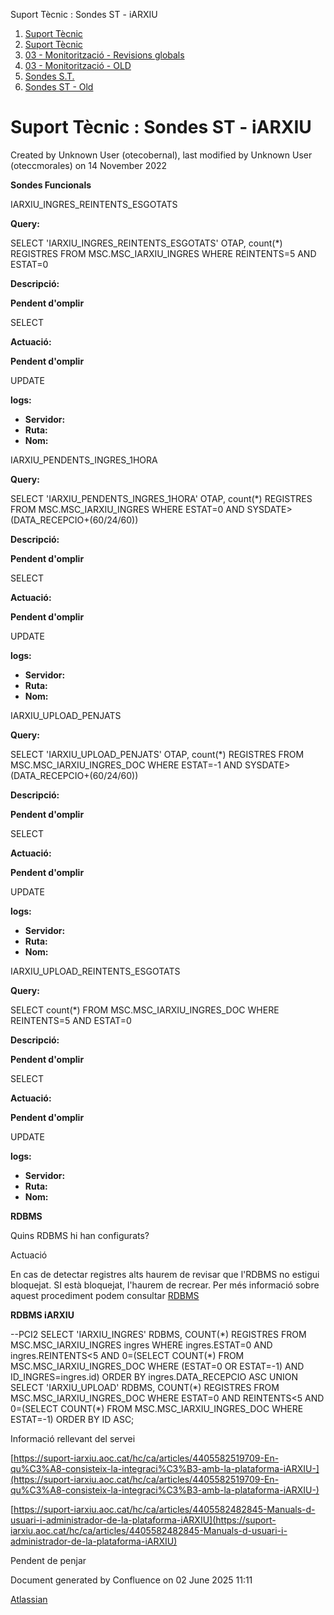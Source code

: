 Suport Tècnic : Sondes ST - iARXIU  

1.  [Suport Tècnic](index.md)
2.  [Suport Tècnic](13893782.md)
3.  [03 - Monitorització - Revisions globals](26313327.md)
4.  [03 - Monitorització - OLD](128647245.md)
5.  [Sondes S.T.](Sondes-S.T._30869120.md)
6.  [Sondes ST - Old](Sondes-ST---Old_41522507.md)

Suport Tècnic : Sondes ST - iARXIU
==================================

Created by Unknown User (otecobernal), last modified by Unknown User (oteccmorales) on 14 November 2022

**Sondes Funcionals**

IARXIU\_INGRES\_REINTENTS\_ESGOTATS

  

**Query:**

SELECT 'IARXIU\_INGRES\_REINTENTS\_ESGOTATS' OTAP, count(\*) REGISTRES FROM MSC.MSC\_IARXIU\_INGRES  WHERE REINTENTS=5 AND ESTAT=0

**Descripció:** 

**Pendent d'omplir**

SELECT 

  

**Actuació:** 

**Pendent d'omplir**

UPDATE

  

**logs:** 

*   **Servidor:**
*   **Ruta:**
*   **Nom:**  

IARXIU\_PENDENTS\_INGRES\_1HORA

  

**Query:**

SELECT 'IARXIU\_PENDENTS\_INGRES\_1HORA' OTAP, count(\*) REGISTRES  FROM MSC.MSC\_IARXIU\_INGRES WHERE ESTAT=0 AND SYSDATE>(DATA\_RECEPCIO+(60/24/60))

**Descripció:** 

**Pendent d'omplir**

SELECT 

  

**Actuació:** 

**Pendent d'omplir**

UPDATE

  

**logs:** 

*   **Servidor:**
*   **Ruta:**
*   **Nom:**  

  

IARXIU\_UPLOAD\_PENJATS

  

**Query:**

SELECT 'IARXIU\_UPLOAD\_PENJATS' OTAP, count(\*) REGISTRES FROM MSC.MSC\_IARXIU\_INGRES\_DOC  WHERE ESTAT=-1 AND SYSDATE>(DATA\_RECEPCIO+(60/24/60))

**Descripció:** 

**Pendent d'omplir**

SELECT 

  

**Actuació:** 

**Pendent d'omplir**

UPDATE

  

**logs:** 

*   **Servidor:**
*   **Ruta:**
*   **Nom:**  

IARXIU\_UPLOAD\_REINTENTS\_ESGOTATS

  

**Query:**

SELECT count(\*) FROM MSC.MSC\_IARXIU\_INGRES\_DOC WHERE REINTENTS=5 AND ESTAT=0

**Descripció:** 

**Pendent d'omplir**

SELECT 

  

**Actuació:** 

**Pendent d'omplir**

UPDATE

  

**logs:** 

*   **Servidor:**
*   **Ruta:**
*   **Nom:**  

**RDBMS**

Quins RDBMS hi han configurats?

Actuació

En cas de detectar registres alts haurem de revisar que l'RDBMS no estigui bloquejat. SI està bloquejat, l'haurem de recrear. Per més informació sobre aquest procediment podem consultar [RDBMS](/pages/createpage.action?spaceKey=SII&title=RDBMS&linkCreation=true&fromPageId=28705357)

**RDBMS iARXIU**

\--PCI2
SELECT 'IARXIU\_INGRES' RDBMS, COUNT(\*) REGISTRES FROM MSC.MSC\_IARXIU\_INGRES ingres WHERE ingres.ESTAT=0 AND ingres.REINTENTS<5 AND 0=(SELECT COUNT(\*) FROM MSC.MSC\_IARXIU\_INGRES\_DOC WHERE (ESTAT=0 OR ESTAT=-1) AND ID\_INGRES=ingres.id) ORDER BY ingres.DATA\_RECEPCIO ASC
UNION
SELECT 'IARXIU\_UPLOAD' RDBMS, COUNT(\*) REGISTRES FROM MSC.MSC\_IARXIU\_INGRES\_DOC WHERE ESTAT=0 AND REINTENTS<5 AND 0=(SELECT COUNT(\*) FROM MSC.MSC\_IARXIU\_INGRES\_DOC WHERE ESTAT=-1) ORDER BY ID ASC;

Informació rellevant del servei

[https://suport-iarxiu.aoc.cat/hc/ca/articles/4405582519709-En-qu%C3%A8-consisteix-la-integraci%C3%B3-amb-la-plataforma-iARXIU-](https://suport-iarxiu.aoc.cat/hc/ca/articles/4405582519709-En-qu%C3%A8-consisteix-la-integraci%C3%B3-amb-la-plataforma-iARXIU-)

[https://suport-iarxiu.aoc.cat/hc/ca/articles/4405582482845-Manuals-d-usuari-i-administrador-de-la-plataforma-iARXIU](https://suport-iarxiu.aoc.cat/hc/ca/articles/4405582482845-Manuals-d-usuari-i-administrador-de-la-plataforma-iARXIU)

Pendent de penjar

Document generated by Confluence on 02 June 2025 11:11

[Atlassian](http://www.atlassian.com/)
